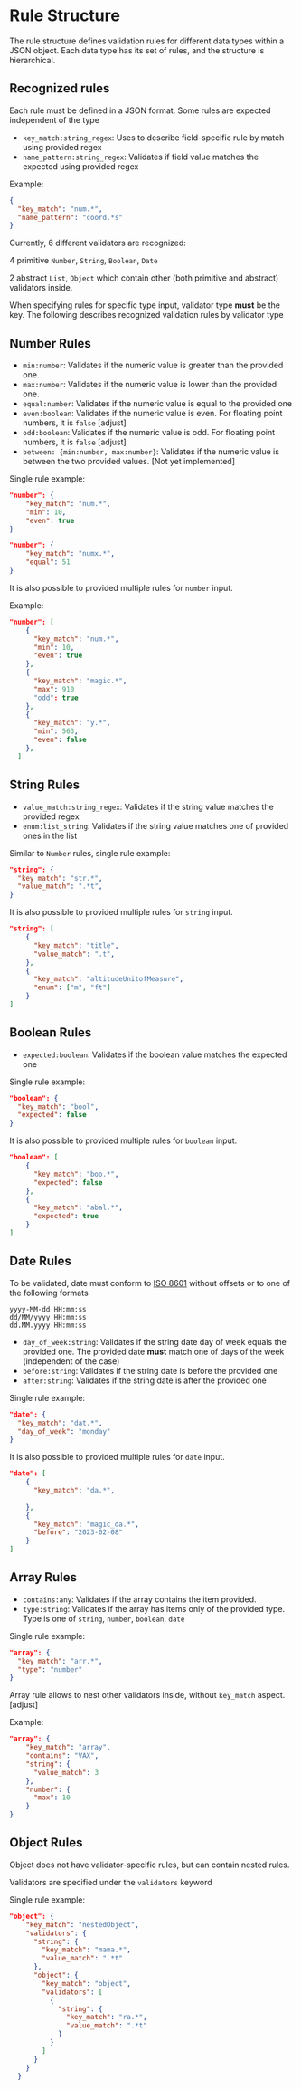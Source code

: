 # Rule Structure

The rule structure defines validation rules for different data types within a JSON object. Each data type has its set of rules, and the structure is hierarchical.

## Recognized rules

Each rule must be defined in a JSON format.
Some rules are expected independent of the type

- `key_match:string_regex`: Uses to describe field-specific rule by match using provided regex
- `name_pattern:string_regex`: Validates if field value matches the expected using provided regex

Example:
```json
{
  "key_match": "num.*",
  "name_pattern": "coord.*s"
}
```

Currently, 6 different validators are recognized:

4 primitive 
`Number`, `String`, `Boolean`, `Date`

2 abstract
`List`, `Object` which contain other (both primitive and abstract) validators inside.

When specifying rules for specific type input, validator type **must** be the key.
The following describes recognized validation rules by validator type

## Number Rules

- `min:number`: Validates if the numeric value is greater than the provided one.
- `max:number`: Validates if the numeric value is lower than the provided one.
- `equal:number`: Validates if the numeric value is equal to the provided one
- `even:boolean`: Validates if the numeric value is even. For floating point numbers, it is `false` [adjust]
- `odd:boolean`: Validates if the numeric value is odd. For floating point numbers, it is `false` [adjust]
- `between: {min:number, max:number}`: Validates if the numeric value is between the two provided values. [Not yet implemented]

Single rule example:
```json
"number": {
    "key_match": "num.*",
    "min": 10,
    "even": true
}
```

```json
"number": {
    "key_match": "numx.*",
    "equal": 51
}
```

It is also possible to provided multiple rules for `number` input.

Example:
```json
"number": [
    {
      "key_match": "num.*",
      "min": 10,
      "even": true
    },
    {
      "key_match": "magic.*",
      "max": 910
      "odd": true  
    },
    {
      "key_match": "y.*",
      "min": 563,
      "even": false
    },    
  ]
```

## String Rules

- `value_match:string_regex`: Validates if the string value matches the provided regex
- `enum:list_string`: Validates if the string value matches one of provided ones in the list

Similar to `Number` rules, single rule example:
```json
"string": {
  "key_match": "str.*",
  "value_match": ".*t",
}
```

It is also possible to provided multiple rules for `string` input.

```json
"string": [
    {
      "key_match": "title",
      "value_match": ".t",
    },
    {
      "key_match": "altitudeUnitofMeasure",
      "enum": ["m", "ft"]
    }
]
```

## Boolean Rules

- `expected:boolean`: Validates if the boolean value matches the expected one

Single rule example:
```json
"boolean": {
  "key_match": "bool",
  "expected": false
}
```

It is also possible to provided multiple rules for `boolean` input.

```json
"boolean": [
    {
      "key_match": "boo.*",
      "expected": false
    },
    {
      "key_match": "abal.*",
      "expected": true
    }
]
```

## Date Rules

To be validated, date must conform to [ISO 8601](https://en.wikipedia.org/wiki/ISO_8601) without offsets or to one of the following formats
```
yyyy-MM-dd HH:mm:ss
dd/MM/yyyy HH:mm:ss
dd.MM.yyyy HH:mm:ss
```


- `day_of_week:string`: Validates if the string date day of week equals the provided one. The provided date **must** match one of days of the week (independent of the case)
- `before:string`: Validates if the string date is before the provided one
- `after:string`: Validates if the string date is after the provided one

Single rule example:
```json
"date": {
  "key_match": "dat.*",
  "day_of_week": "monday"
}
```

It is also possible to provided multiple rules for `date` input.

```json
"date": [
    {
      "key_match": "da.*",
      
    },
    {
      "key_match": "magic_da.*",
      "before": "2023-02-08"
    }
]
```

## Array Rules

- `contains:any`: Validates if the array contains the item provided.
- `type:string`: Validates if the array has items only of the provided type. Type is one of `string`, `number`, `boolean`, `date`

Single rule example:
```json
"array": {
  "key_match": "arr.*",
  "type": "number"
}
```

Array rule allows to nest other validators inside, without `key_match` aspect. [adjust]

Example: 

```json
"array": {
    "key_match": "array",
    "contains": "VAX",
    "string": {
      "value_match": 3
    },
    "number": {
      "max": 10
    }
}
```

## Object Rules

Object does not have validator-specific rules, but can contain nested rules.

Validators are specified under the `validators` keyword

Single rule example:
```json
"object": {
    "key_match": "nestedObject",
    "validators": {
      "string": {
        "key_match": "mama.*",
        "value_match": ".*t"
      },
      "object": {
        "key_match": "object",
        "validators": [
          {
            "string": {
              "key_match": "ra.*",
              "value_match": ".*t"
            }
          }
        ]
      }
    }
  }
```

